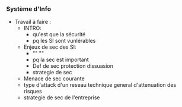 ### Système d'Info
- Travail à faire :
	- INTRO:
		- qu'est que la sécurité
		- pq les SI sont vunlérables 
	- Enjeux de sec des SI:
		-  "" ""
		- pq la sec est important
		- Def de sec protection dissuasion
		- strategie de sec
	- Menace de sec courante
	- type d'attack d'un reseau technique general d'attenuation des risques
	- strategie de sec de l'entreprise
